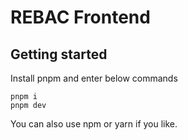 # REBAC Frontend

## Getting started

Install pnpm and enter below commands

```
pnpm i
pnpm dev
```

You can also use npm or yarn if you like.